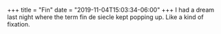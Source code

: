 +++
title = "Fin"
date = "2019-11-04T15:03:34-06:00"
+++
I had a dream last night where the term fin de siecle kept popping up. Like a kind of fixation.
